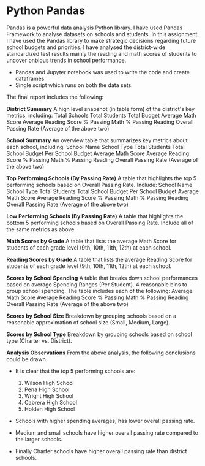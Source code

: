 # Python Pandas
Pandas is a powerful data analysis Python library. I have used Pandas Framework to analyse datasets on schools and students.
In this assignment, I have used the Pandas library to make strategic decisions regarding future school budgets and priorities. I have analysed the district-wide standardized test results mainly the reading and math scores of students to uncover onbious trends in school performance.

- Pandas and Jupyter notebook was used to write the code and create dataframes.
- Single script which runs on both the data sets.

The final report includes the following:

**District Summary** 
A high level snapshot (in table form) of the district's key metrics, including:
Total Schools
Total Students
Total Budget
Average Math Score
Average Reading Score
% Passing Math
% Passing Reading
Overall Passing Rate (Average of the above two)

**School Summary**
An overview table that summarizes key metrics about each school, including:
School Name
School Type
Total Students
Total School Budget
Per School Budget
Average Math Score
Average Reading Score
% Passing Math
% Passing Reading
Overall Passing Rate (Average of the above two)

**Top Performing Schools (By Passing Rate)**
A table that highlights the top 5 performing schools based on Overall Passing Rate. Include:
School Name
School Type
Total Students
Total School Budget
Per School Budget
Average Math Score
Average Reading Score
% Passing Math
% Passing Reading
Overall Passing Rate (Average of the above two)

**Low Performing Schools (By Passing Rate)**
A table that highlights the bottom 5 performing schools based on Overall Passing Rate. Include all of the same metrics as above.

**Math Scores by Grade**
A table that lists the average Math Score for students of each grade level (9th, 10th, 11th, 12th) at each school.

**Reading Scores by Grade**
A table that lists the average Reading Score for students of each grade level (9th, 10th, 11th, 12th) at each school.

**Scores by School Spending**
A table that breaks down school performances based on average Spending Ranges (Per Student). 4 reasonable bins to group school spending. The table includes each of the following:
Average Math Score
Average Reading Score
% Passing Math
% Passing Reading
Overall Passing Rate (Average of the above two)

**Scores by School Size**
Breakdown by grouping schools based on a reasonable approximation of school size (Small, Medium, Large).

**Scores by School Type**
Breakdown by grouping schools based on school type (Charter vs. District).

**Analysis Observations**
From the above analysis, the following conclusions could be drawn
- It is clear that the top 5 performing schools are:
  1. Wilson High School	
  2. Pena High School	
  3. Wright High School	
  4. Cabrera High School	
  5. Holden High School	

- Schools with higher spending averages, has lower overall passing rate.
- Medium and small schools have higher overall passing rate compared to the larger schools.
- Finally Charter schools have higher overall passing rate than district schools.






